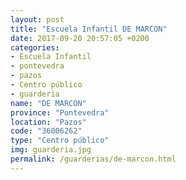 ```yaml
---
layout: post
title: "Escuela Infantil DE MARCON"
date: 2017-09-20 20:57:05 +0200
categories:
- Escuela Infantil
- pontevedra
- pazos
- Centro público
- guarderia
name: "DE MARCON"
province: "Pontevedra"
location: "Pazos"
code: "36006262"
type: "Centro público"
img: guarderia.jpg
permalink: /guarderias/de-marcon.html
---
```

